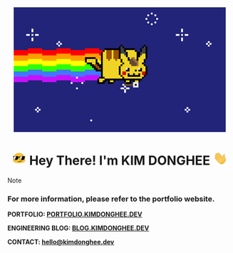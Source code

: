<div align="center">
<img
src="assets/img/pikachu.gif" />
</div>

<div align="center"><h1><img src="assets/img/sunglass.gif" width="32" /> Hey There! I'm KIM DONGHEE <img
src="assets/img/hi.gif" width="32" /></h1></div>

> [!NOTE]
> ### For more information, please refer to the portfolio website.
> 
> **PORTFOLIO: <a href="https://portfolio.kimdonghee.dev">PORTFOLIO.KIMDONGHEE.DEV</a>**
> 
> **ENGINEERING BLOG: <b><a href="https://blog.kimdonghee.dev">BLOG.KIMDONGHEE.DEV</a>**
> 
> **CONTACT: <b><a href="mailto:hello@kimdonghee.dev">hello@kimdonghee.dev</a>**
